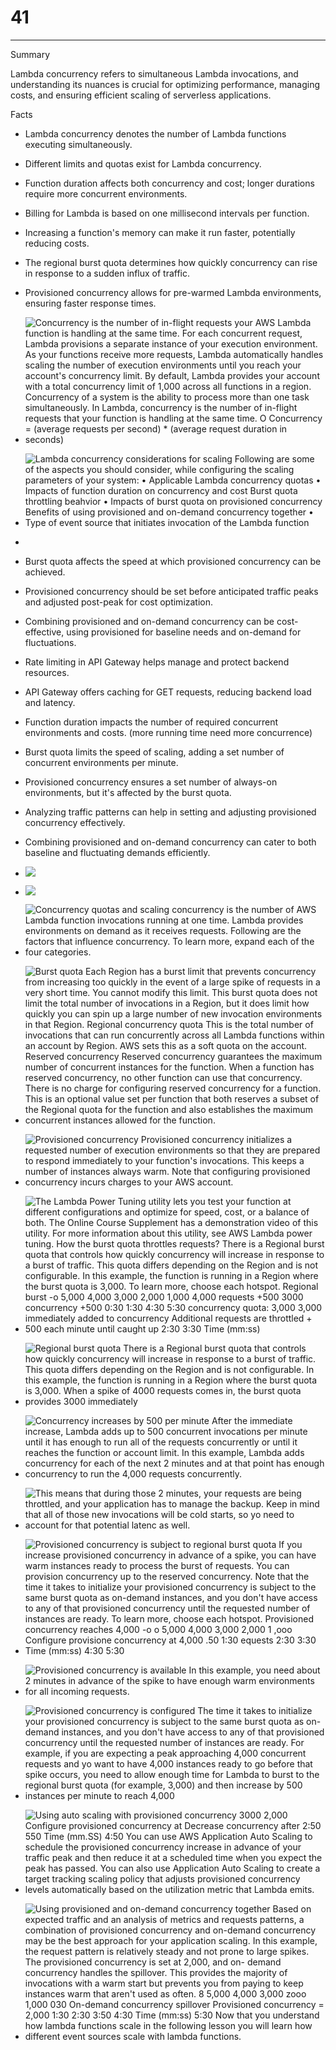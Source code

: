 # 41



---

Summary

Lambda concurrency refers to simultaneous Lambda invocations, and understanding its nuances is crucial for optimizing performance, managing costs, and ensuring efficient scaling of serverless applications.

Facts

- Lambda concurrency denotes the number of Lambda functions executing simultaneously.
- Different limits and quotas exist for Lambda concurrency.
- Function duration affects both concurrency and cost; longer durations require more concurrent environments.
- Billing for Lambda is based on one millisecond intervals per function.
- Increasing a function's memory can make it run faster, potentially reducing costs.
- The regional burst quota determines how quickly concurrency can rise in response to a sudden influx of traffic.
- Provisioned concurrency allows for pre-warmed Lambda environments, ensuring faster response times.



- ![Concurrency is the number of in-flight requests your AWS Lambda function is handling at the same time. For each concurrent request, Lambda provisions a separate instance of your execution environment. As your functions receive more requests, Lambda automatically handles scaling the number of execution environments until you reach your account's concurrency limit. By default, Lambda provides your account with a total concurrency limit of 1,000 across all functions in a region. Concurrency of a system is the ability to process more than one task simultaneously. In Lambda, concurrency is the number of in-flight requests that your function is handling at the same time. O Concurrency = (average requests per second) * (average request duration in seconds) ](../../../media/AWS-Developing-Serverless-Solutions-on-AWS-Model--11-41-image1.png)



- ![Lambda concurrency considerations for scaling Following are some of the aspects you should consider, while configuring the scaling parameters of your system: • Applicable Lambda concurrency quotas • Impacts of function duration on concurrency and cost Burst quota throttling beahvior • Impacts of burst quota on provisioned concurrency Benefits of using provisioned and on-demand concurrency together • Type of event source that initiates invocation of the Lambda function ](../../../media/AWS-Developing-Serverless-Solutions-on-AWS-Model--11-41-image2.png)
- 
- Burst quota affects the speed at which provisioned concurrency can be achieved.
- Provisioned concurrency should be set before anticipated traffic peaks and adjusted post-peak for cost optimization.
- Combining provisioned and on-demand concurrency can be cost-effective, using provisioned for baseline needs and on-demand for fluctuations.
- Rate limiting in API Gateway helps manage and protect backend resources.
- API Gateway offers caching for GET requests, reducing backend load and latency.
- Function duration impacts the number of required concurrent environments and costs. (more running time need more concurrence)
- Burst quota limits the speed of scaling, adding a set number of concurrent environments per minute.
- Provisioned concurrency ensures a set number of always-on environments, but it's affected by the burst quota.
- Analyzing traffic patterns can help in setting and adjusting provisioned concurrency effectively.
- Combining provisioned and on-demand concurrency can cater to both baseline and fluctuating demands efficiently.
- ![](../../../media/AWS-Developing-Serverless-Solutions-on-AWS-Model--11-41-image1.png)
- ![](../../../media/AWS-Developing-Serverless-Solutions-on-AWS-Model--11-41-image2.png)



- ![Concurrency quotas and scaling concurrency is the number of AWS Lambda function invocations running at one time. Lambda provides environments on demand as it receives requests. Following are the factors that influence concurrency. To learn more, expand each of the four categories. ](../../../media/AWS-Developing-Serverless-Solutions-on-AWS-Model--11-41-image3.png)



- ![Burst quota Each Region has a burst limit that prevents concurrency from increasing too quickly in the event of a large spike of requests in a very short time. You cannot modify this limit. This burst quota does not limit the total number of invocations in a Region, but it does limit how quickly you can spin up a large number of new invocation environments in that Region. Regional concurrency quota This is the total number of invocations that can run concurrently across all Lambda functions within an account by Region. AWS sets this as a soft quota on the account. Reserved concurrency Reserved concurrency guarantees the maximum number of concurrent instances for the function. When a function has reserved concurrency, no other function can use that concurrency. There is no charge for configuring reserved concurrency for a function. This is an optional value set per function that both reserves a subset of the Regional quota for the function and also establishes the maximum concurrent instances allowed for the function. ](../../../media/AWS-Developing-Serverless-Solutions-on-AWS-Model--11-41-image4.png)



- ![Provisioned concurrency Provisioned concurrency initializes a requested number of execution environments so that they are prepared to respond immediately to your function's invocations. This keeps a number of instances always warm. Note that configuring provisioned concurrency incurs charges to your AWS account. ](../../../media/AWS-Developing-Serverless-Solutions-on-AWS-Model--11-41-image5.png)



- ![The Lambda Power Tuning utility lets you test your function at different configurations and optimize for speed, cost, or a balance of both. The Online Course Supplement has a demonstration video of this utility. For more information about this utility, see AWS Lambda power tuning. How the burst quota throttles requests? There is a Regional burst quota that controls how quickly concurrency will increase in response to a burst of traffic. This quota differs depending on the Region and is not configurable. In this example, the function is running in a Region where the burst quota is 3,000. To learn more, choose each hotspot. Regional burst -o 5,000 4,000 3,000 2,000 1,000 4,000 requests +500 3000 concurrency +500 0:30 1:30 4:30 5:30 concurrency quota: 3,000 3,000 immediately added to concurrency Additional requests are throttled + 500 each minute until caught up 2:30 3:30 Time (mm:ss) ](../../../media/AWS-Developing-Serverless-Solutions-on-AWS-Model--11-41-image6.png)



- ![Regional burst quota There is a Regional burst quota that controls how quickly concurrency will increase in response to a burst of traffic. This quota differs depending on the Region and is not configurable. In this example, the function is running in a Region where the burst quota is 3,000. When a spike of 4000 requests comes in, the burst quota provides 3000 immediately ](../../../media/AWS-Developing-Serverless-Solutions-on-AWS-Model--11-41-image7.png)



- ![Concurrency increases by 500 per minute After the immediate increase, Lambda adds up to 500 concurrent invocations per minute until it has enough to run all of the requests concurrently or until it reaches the function or account limit. In this example, Lambda adds concurrency for each of the next 2 minutes and at that point has enough concurrency to run the 4,000 requests concurrently. ](../../../media/AWS-Developing-Serverless-Solutions-on-AWS-Model--11-41-image8.png)



- ![This means that during those 2 minutes, your requests are being throttled, and your application has to manage the backup. Keep in mind that all of those new invocations will be cold starts, so yo need to account for that potential latenc as well. ](../../../media/AWS-Developing-Serverless-Solutions-on-AWS-Model--11-41-image9.png)



- ![Provisioned concurrency is subject to regional burst quota If you increase provisioned concurrency in advance of a spike, you can have warm instances ready to process the burst of requests. You can provision concurrency up to the reserved concurrency. Note that the time it takes to initialize your provisioned concurrency is subject to the same burst quota as on-demand instances, and you don't have access to any of that provisioned concurrency until the requested number of instances are ready. To learn more, choose each hotspot. Provisioned concurrency reaches 4,000 -o o 5,000 4,000 3,000 2,000 1 ,ooo Configure provisione concurrency at 4,000 .50 1:30 equests 2:30 3:30 Time (mm:ss) 4:30 5:30 ](../../../media/AWS-Developing-Serverless-Solutions-on-AWS-Model--11-41-image10.png)



- ![Provisioned concurrency is available In this example, you need about 2 minutes in advance of the spike to have enough warm environments for all incoming requests. ](../../../media/AWS-Developing-Serverless-Solutions-on-AWS-Model--11-41-image11.png)



- ![Provisioned concurrency is configured The time it takes to initialize your provisioned concurrency is subject to the same burst quota as on-demand instances, and you don't have access to any of that provisioned concurrency until the requested number of instances are ready. For example, if you are expecting a peak approaching 4,000 concurrent requests and yo want to have 4,000 instances ready to go before that spike occurs, you need to allow enough time for Lambda to burst to the regional burst quota (for example, 3,000) and then increase by 500 instances per minute to reach 4,000 ](../../../media/AWS-Developing-Serverless-Solutions-on-AWS-Model--11-41-image12.png)



- ![Using auto scaling with provisioned concurrency 3000 2,000 Configure provisioned concurrency at Decrease concurrency after 2:50 550 Time (mm.SS) 4:50 You can use AWS Application Auto Scaling to schedule the provisioned concurrency increase in advance of your traffic peak and then reduce it at a scheduled time when you expect the peak has passed. You can also use Application Auto Scaling to create a target tracking scaling policy that adjusts provisioned concurrency levels automatically based on the utilization metric that Lambda emits. ](../../../media/AWS-Developing-Serverless-Solutions-on-AWS-Model--11-41-image13.png)



- ![Using provisioned and on-demand concurrency together Based on expected traffic and an analysis of metrics and requests patterns, a combination of provisioned concurrency and on-demand concurrency may be the best approach for your application scaling. In this example, the request pattern is relatively steady and not prone to large spikes. The provisioned concurrency is set at 2,000, and on- demand concurrency handles the spillover. This provides the majority of invocations with a warm start but prevents you from paying to keep instances warm that aren't used as often. 8 5,000 4,000 3,000 zooo 1,000 030 On-demand concurrency spillover Provisioned concurrency = 2,000 1:30 2:30 3:50 4:30 Time (mm:ss) 5:30 Now that you understand how lambda functions scale in the following lesson you will learn how different event sources scale with lambda functions. ](../../../media/AWS-Developing-Serverless-Solutions-on-AWS-Model--11-41-image14.png)














